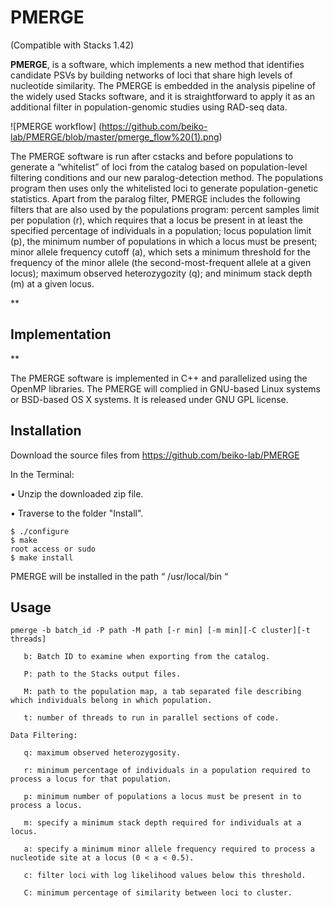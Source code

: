 # PMERGE 

(Compatible with Stacks 1.42)

**PMERGE**, is a software,  which implements a new method that identifies candidate PSVs by building networks of loci that share high levels of nucleotide similarity. The PMERGE is embedded  in the analysis pipeline of the widely used Stacks software,  and it is straightforward to apply it as an additional filter in population-genomic studies using RAD-seq data.

![PMERGE workflow]
(https://github.com/beiko-lab/PMERGE/blob/master/pmerge_flow%20(1).png)


 The PMERGE software  is run after cstacks and before populations to generate a “whitelist” of loci from the catalog based on population-level filtering conditions and our new paralog-detection method. The populations program then uses only the whitelisted loci to generate population-genetic statistics. Apart from the paralog filter, PMERGE includes the following filters that are also used by the populations program: percent samples limit per population (r), which requires that a locus be present in at least the specified percentage of individuals in a population; locus population limit (p), the minimum number of populations in which a locus must be present; minor allele frequency cutoff (a), which sets a minimum threshold for the frequency of the minor allele (the second-most-frequent allele at a given locus); maximum observed heterozygozity (q); and minimum stack depth (m) at a given locus.

**

Implementation
--------------

**

The PMERGE software is implemented in C++ and parallelized using the OpenMP libraries. The PMERGE  will complied in GNU-based Linux systems or BSD-based OS X systems. It is released under GNU GPL license.

Installation
------------

Download the source files from https://github.com/beiko-lab/PMERGE

In the Terminal:

•	Unzip the downloaded zip file.

•	Traverse to the folder "Install".

    $ ./configure
    $ make
    root access or sudo 
    $ make install

PMERGE will be installed in the path “ /usr/local/bin “



Usage
-----

 

    pmerge -b batch_id -P path -M path [-r min] [-m min][-C cluster][-t threads]
    
       b: Batch ID to examine when exporting from the catalog.
       
       P: path to the Stacks output files.
       
       M: path to the population map, a tab separated file describing which individuals belong in which population.
       
       t: number of threads to run in parallel sections of code. 
       
    Data Filtering: 
    
       q: maximum observed heterozygosity. 
       
       r: minimum percentage of individuals in a population required to process a locus for that population. 
       
       p: minimum number of populations a locus must be present in to process a locus. 
       
       m: specify a minimum stack depth required for individuals at a locus. 
       
       a: specify a minimum minor allele frequency required to process a nucleotide site at a locus (0 < a < 0.5). 
       
       c: filter loci with log likelihood values below this threshold. 
       
       C: minimum percentage of similarity between loci to cluster.

